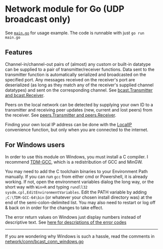 Network module for Go (UDP broadcast only)
==========================================

See [`main.go`](main.go) for usage example. The code is runnable with just `go run main.go`


Features
--------

Channel-in/channel-out pairs of (almost) any custom or built-in datatype can be supplied to a pair of transmitter/receiver functions. Data sent to the transmitter function is automatically serialized and broadcasted on the specified port. Any messages received on the receiver's port are deserialized (as long as they match any of the receiver's supplied channel datatypes) and sent on the corresponding channel. See [bcast.Transmitter and bcast.Receiver](network/bcast/bcast.go).

Peers on the local network can be detected by supplying your own ID to a transmitter and receiving peer updates (new, current and lost peers) from the receiver. See [peers.Transmitter and peers.Receiver](network/peers/peers.go).

Finding your own local IP address can be done with the [LocalIP](network/localip/localip.go) convenience function, but only when you are connected to the internet.

For Windows users
-----------------

In order to use this module on Windows, you must install a C compiler. I recommend [TDM-GCC](http://tdm-gcc.tdragon.net/download), which is a redistribution of GCC and MinGW.

You may need to add the C toolchain binaries to your Environment Path manually. If you can run `gcc` from either cmd or Powershell, it is already working. If not, open the environment variables dialog the long way, or the short way with `Win+R` and typing `rundll32 sysdm.cpl,EditEnvironmentVariables`. Edit the PATH variable by adding `;C:\TDM-GCC-64\bin` (or whatever your chosen install directory was) at the end of the semi-colon-delimited list. You may also need to restart or log off & back on in order for the changes to take effect. 

The error return values on Windows just display numbers instead of descriptive text. See [here for descriptions of the error codes](https://msdn.microsoft.com/en-us/library/windows/desktop/ms740668(v=vs.85).aspx)

----

If you are wondering why Windows is such a hassle, read the comments in [network/conn/bcast_conn_windows.go](network/conn/bcast_conn_windows.go)






